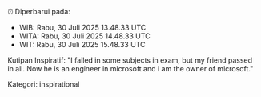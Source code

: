 ⏰ Diperbarui pada:
- WIB: Rabu, 30 Juli 2025 13.48.33 UTC
- WITA: Rabu, 30 Juli 2025 14.48.33 UTC
- WIT: Rabu, 30 Juli 2025 15.48.33 UTC

Kutipan Inspiratif:
"I failed in some subjects in exam, but my friend passed in all. Now he is an engineer in microsoft and i am the owner of microsoft."


Kategori: inspirational

